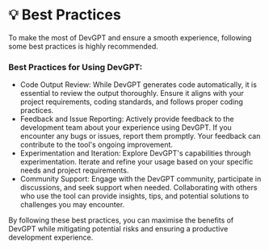 # 💡 Best Practices

To make the most of DevGPT and ensure a smooth experience, following some best practices is highly recommended.

### Best Practices for Using DevGPT:

* Code Output Review: While DevGPT generates code automatically, it is essential to review the output thoroughly. Ensure it aligns with your project requirements, coding standards, and follows proper coding practices.
* Feedback and Issue Reporting: Actively provide feedback to the development team about your experience using DevGPT. If you encounter any bugs or issues, report them promptly. Your feedback can contribute to the tool's ongoing improvement.
* Experimentation and Iteration: Explore DevGPT's capabilities through experimentation. Iterate and refine your usage based on your specific needs and project requirements.
* Community Support: Engage with the DevGPT community, participate in discussions, and seek support when needed. Collaborating with others who use the tool can provide insights, tips, and potential solutions to challenges you may encounter.

By following these best practices, you can maximise the benefits of DevGPT while mitigating potential risks and ensuring a productive development experience.
